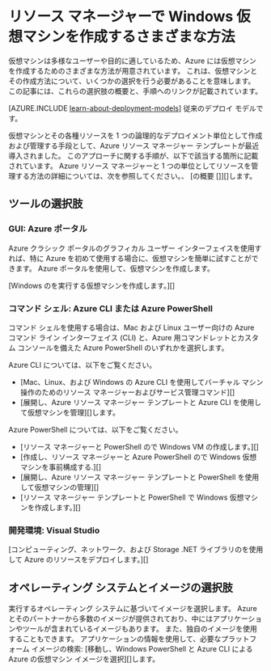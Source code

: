 <properties
    pageTitle="Windows VM を作成するさまざまな方法 | Microsoft Azure"
    description="リソース マネージャーで Windows 仮想マシンを作成するさまざまな方法を紹介します。"
    services="virtual-machines"
    documentationCenter=""
    authors="cynthn"
    manager="timlt"
    editor=""
    tags="azure-resource-manager"/>

<tags
    ms.service="virtual-machines"
    ms.devlang="na"
    ms.topic="index-page"
    ms.tgt_pltfrm="vm-windows"
    ms.workload="infrastructure-services"
    ms.date="10/22/2015"
    ms.author="cynthn"/>


# リソース マネージャーで Windows 仮想マシンを作成するさまざまな方法

仮想マシンは多様なユーザーや目的に適しているため、Azure には仮想マシンを作成するためのさまざまな方法が用意されています。 これは、仮想マシンとその作成方法について、いくつかの選択を行う必要があることを意味します。 この記事には、これらの選択肢の概要と、手順へのリンクが記載されています。

[AZURE.INCLUDE [learn-about-deployment-models](../../includes/learn-about-deployment-models-rm-include.md)] 従来のデプロイ モデルです。

仮想マシンとその各種リソースを 1 つの論理的なデプロイメント単位として作成および管理する手段として、Azure リソース マネージャー テンプレートが最近導入されました。 このアプローチに関する手順が、以下で該当する箇所に記載されています。 Azure リソース マネージャーと 1 つの単位としてリソースを管理する方法の詳細については、次を参照してください。、 [の概要 []][]します。

## ツールの選択肢

### GUI: Azure ポータル

Azure クラシック ポータルのグラフィカル ユーザー インターフェイスを使用すれば、特に Azure を初めて使用する場合に、仮想マシンを簡単に試すことができます。 Azure ポータルを使用して、仮想マシンを作成します。

[Windows のを実行する仮想マシンを作成します。][]

### コマンド シェル: Azure CLI または Azure PowerShell

コマンド シェルを使用する場合は、Mac および Linux ユーザー向けの Azure コマンド ライン インターフェイス (CLI) と、Azure 用コマンドレットとカスタム コンソールを備えた Azure PowerShell のいずれかを選択します。

Azure CLI については、以下をご覧ください。

- [Mac、Linux、および Windows の Azure CLI を使用してバーチャル マシン操作のためのリソース マネージャーおよびサービス管理コマンド][]
- [展開し、Azure リソース マネージャー テンプレートと Azure CLI を使用して仮想マシンを管理][]します。

Azure PowerShell については、以下をご覧ください。

- [リソース マネージャーと PowerShell ので Windows VM の作成します。][]
- [作成し、リソース マネージャーと Azure PowerShell ので Windows 仮想マシンを事前構成する.][]
- [展開し、Azure リソース マネージャー テンプレートと PowerShell を使用して仮想マシンの管理][]
- [リソース マネージャー テンプレートと PowerShell で Windows 仮想マシンを作成します。][]

### 開発環境: Visual Studio

[コンピューティング、ネットワーク、および Storage .NET ライブラリのを使用して Azure のリソースをデプロイします。][]

## オペレーティング システムとイメージの選択肢

実行するオペレーティング システムに基づいてイメージを選択します。 Azure とそのパートナーから多数のイメージが提供されており、中にはアプリケーションやツールが含まれているイメージもあります。 また、独自のイメージを使用することもできます。 アプリケーションの情報を使用して、必要なプラットフォーム イメージの検索: [移動し、Windows PowerShell と Azure CLI による Azure の仮想マシン イメージを選択][]します。



[overview]: ../resource-group-overview.md 
[create a virtual machine running windows]: virtual-machines-windows-tutorial.md 
[equivalent resource manager and service management commands for virtual machine operations with the azure cli for mac, linux, and windows]: xplat-cli-azure-manage-vm-asm-arm.md 
[deploy and manage virtual machines using azure resource manager templates and the azure cli]: virtual-machines-deploy-rmtemplates-azure-cli.md 
[create and preconfigure a windows virtual machine with resource manager and azure powershell]: virtual-machines-ps-create-preconfigure-windows-resource-manager-vms.md 
[deploy and manage virtual machines using azure resource manager templates and powershell]: virtual-machines-deploy-rmtemplates-powershell.md 
[create a windows vm with resource manager and powershell]: virtual-machines-create-windows-powershell-resource-manager.md 
[create a windows virtual machine with a resource manager template and powershell]: virtual-machines-create-windows-powershell-resource-manager-template-simple.md 
[navigate and select azure virtual machine images with windows powershell and the azure cli]: resource-groups-vm-searching.md 
[deploy azure resources using the compute, network, and storage .net libraries]: virtual-machines-arm-deployment.md 
[sign in to the virtual machine]: virtual-machines-log-on-windows-server.md 
[base configuration test environment]: virtual-machines-base-configuration-test-environment.md 
[azure hybrid cloud test environments]: virtual-machines-hybrid-cloud-test-environments.md 

